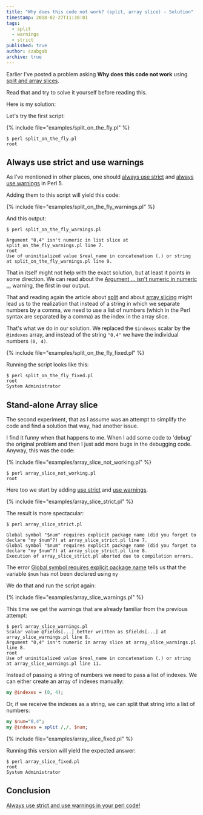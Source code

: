 ```yaml
---
title: "Why does this code not work? (split, array slice) - Solution"
timestamp: 2018-02-27T11:30:01
tags:
  - split
  - warnings
  - strict
published: true
author: szabgab
archive: true
---
```



Earlier I've posted a problem asking **Why does this code not work**
using [split and array slices](/why-does-this-code-not-work).

Read that and try to solve it yourself before reading this.

Here is my solution:


Let's try the first script:

{% include file="examples/split_on_the_fly.pl" %}

```
$ perl split_on_the_fly.pl
root

```

## Always use strict and use warnings

As I've mentioned in other places, one should [always use strict](/strict)
and [always use warnings](/always-use-warnings) in Perl 5.

Adding them to this script will yield this code:

{% include file="examples/split_on_the_fly_warnings.pl" %}

And this output:

```
$ perl split_on_the_fly_warnings.pl

Argument "0,4" isn't numeric in list slice at split_on_the_fly_warnings.pl line 7.
root
Use of uninitialized value $real_name in concatenation (.) or string at split_on_the_fly_warnings.pl line 9.
```

That in itself might not help with the exact solution, but at least it points in some direction.
We can read about the [Argument ... isn't numeric in numeric ...](/argument-isnt-numeric-in-numeric) warning, the first in our output.

That and reading again the article about [split](/perl-split) and about
[array slicing](/array-slices) might lead us to the realization that instead
of a string in which we separate numbers by a comma, we need to use a list of numbers 
(which in the Perl syntax are separated by a comma) as the index in the array slice.

That's what we do in our solution. We replaced the `$indexes` scalar by
the `@indexes` array, and instead of the string `"0,4"` we
have the individual numbers `(0, 4)`.

{% include file="examples/split_on_the_fly_fixed.pl" %}

Running the script looks like this:

```
$ perl split_on_the_fly_fixed.pl
root
System Administrator
```


## Stand-alone Array slice

The second experiment, that as I assume was an attempt to simplify the code and find
a solution that way, had another issue.

I find it funny when that happens to me.
When I add some code to 'debug' the original problem and then I just add more bugs in the debugging code.
Anyway, this was the code:

{% include file="examples/array_slice_not_working.pl" %}

```
$ perl array_slice_not_working.pl
root

```

Here too we start by adding [use strict](/strict)
and [use warnings](/always-use-warnings).

{% include file="examples/array_slice_strict.pl" %}

The result is more spectacular:

```
$ perl array_slice_strict.pl

Global symbol "$num" requires explicit package name (did you forget to declare "my $num"?) at array_slice_strict.pl line 7.
Global symbol "$num" requires explicit package name (did you forget to declare "my $num"?) at array_slice_strict.pl line 8.
Execution of array_slice_strict.pl aborted due to compilation errors.
```

The error [Global symbol requires explicit package name](/global-symbol-requires-explicit-package-name) tells us that the variable `$num` has not been declared using `my`

We do that and run the script again:

{% include file="examples/array_slice_warnings.pl" %}

This time we get the warnings that are already familiar from the previous attempt:

```
$ perl array_slice_warnings.pl
Scalar value @fields[...] better written as $fields[...] at array_slice_warnings.pl line 8.
Argument "0,4" isn't numeric in array slice at array_slice_warnings.pl line 8.
root
Use of uninitialized value $real_name in concatenation (.) or string at array_slice_warnings.pl line 11.
```

Instead of passing a string of numbers we need to pass a list of indexes. We can either create an array of indexes manually: 

```perl
my @indexes = (0, 4);
```

Or, if we receive the indexes as a string, we can split that string into a list of numbers:

```perl
my $num="0,4";
my @indexes = split /,/, $num;
```


{% include file="examples/array_slice_fixed.pl" %}

Running this version will yield the expected answer:

```
$ perl array_slice_fixed.pl
root
System Administrator
```

## Conclusion

[Always use strict and use warnings in your perl code!](/always-use-strict-and-use-warnings)

